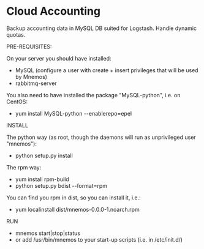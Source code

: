 Cloud Accounting
===========

Backup accounting data in MySQL DB suited for Logstash.
Handle dynamic quotas.

PRE-REQUISITES:

On your server you should have installed:

- MySQL (configure a user with create + insert privileges that will be used by Mnemos)
- rabbitmq-server

You also need to have installed the package "MySQL-python", i.e. on CentOS: 

- yum install MySQL-python --enablerepo=epel

INSTALL

The python way (as root, though the daemons will run as unprivileged user "mnemos"):

- python setup.py install

The rpm way:

- yum install rpm-build
- python setup.py bdist --format=rpm

You can find you rpm in dist, so you can install it, i.e.:
- yum localinstall dist/mnemos-0.0.0-1.noarch.rpm

RUN

- mnemos start|stop|status
- or add /usr/bin/mnemos to your start-up scripts (i.e. in /etc/init.d/)


